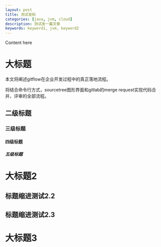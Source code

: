 ```yaml
---
layout: post
title: 测试发帖
categories: [java, jvm, cloud]
description: 测试发一篇文章
keywords: keyword1, jvm, keyword2
---
```


Content here

# 大标题

本文将阐述gitflow在企业开发过程中的真正落地流程。

将结合命令行方式，sourcetree图形界面和gitlab的merge request实现代码合并，评审的全部流程。

## 二级标题

### 三级标题

#### 四级标题

##### 五级标题

# 大标题2

## 标题缩进测试2.2

## 标题缩进测试2.3



# 大标题3
